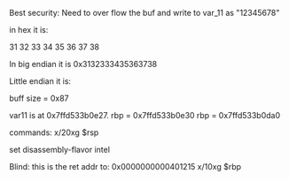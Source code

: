 Best security:
Need to over flow the buf and write to var_11 as "12345678"

in hex it is:

31 32 33 34 35 36 37 38

In big endian it is
0x3132333435363738

Little endian it is:

buff size = 0x87

var11 is at 0x7ffd533b0e27.
rbp = 0x7ffd533b0e30
rbp = 0x7ffd533b0da0

commands:
x/20xg $rsp

set disassembly-flavor intel

Blind:
this is the ret addr to:
0x0000000000401215
x/10xg $rbp
